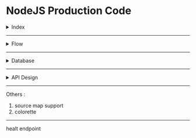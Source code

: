 # NodeJS Production Code

<details>
<summary>Index</summary>

## Index

- Server
- Database
- API Design -> MVC architecture

</details>

---

<details>
<summary>Flow</summary>

## FLow

1. Basic Setup (prismaORM + Postgres)
2. Clean Code
3. Express Built-in Middlewares
   - `express.json()`
   - `express.static()`
4. Third Party Middlewares
   - `cors` : Cross-Origin Resource
   - `helmet` : security
   - `express-rate-limit` : control the api-call rate limit
5. Error Handling
   - global errorMiddleware
   - Custom errorHandler
   - NotFound Route
6. DTOs Structure

   - HttpResponse

   ```ts
   success:boolean,
   statusCode:number,
   message:string,
   data:unknown,
   req:{
      ip:req.ip || null,
      method:req.method,
      url:req.originalUrl
   }
   ```

   - HttpError

     ```ts
     success:boolean,
     statusCode:number,
     message:string,
     data:unknown
     trace?: object | null // Learn trace
     ```

7. Response Handling
8. asyncHandler
9. authentication (Tokens)
10. Authorization (RBAC)
11. queryOptions
12. swagger
13. Docker

</details>

---

<details>
<summary>Database</summary>

## Database

1. Database Schema Design

</details>

---

<details>
<summary>API Design</summary>

## API Design

</details>

---

Others :

1. source map support
2. colorette

---

healt endpoint
